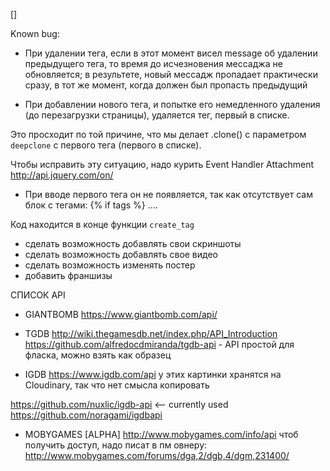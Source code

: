 []

Known bug:

- При удалении тега, если в этот момент висел message об удалении
предыдущего тега, то время до исчезновения мессаджа не обновляется;
в результете, новый мессадж пропадает практически сразу, в тот же момент,
когда должен был пропасть предыдущий

- При добавлении нового тега, и попытке его немедленного удаления (до
перезагрузки страницы), удаляется тег, первый в списке.

Это просходит по той причине, что мы делает .clone() c параметром
 `deepclone` с первого тега (первого в списке).

Чтобы исправить эту ситуацию, надо курить Event Handler Attachment
http://api.jquery.com/on/

- При вводе первого тега он не появляется, так как отсутствует сам блок с тегами: {% if tags %} ....

Код находится в конце функции `create_tag`

- сделать возможность добавлять свои скриншоты
- сделать возможность добавлять свое видео
- сделать возможность изменять постер
- добавить франшизы

СПИСОК API
- GIANTBOMB
https://www.giantbomb.com/api/

- TGDB
http://wiki.thegamesdb.net/index.php/API_Introduction
https://github.com/alfredocdmiranda/tgdb-api - API простой для фласка, можно взять как образец

- IGDB
https://www.igdb.com/api
у этих картинки хранятся на Cloudinary, так что нет смысла копировать

https://github.com/nuxlic/igdb-api    <-- currently used
https://github.com/noragami/igdbapi

- MOBYGAMES [ALPHA]
http://www.mobygames.com/info/api
чтоб получить доступ, надо писат в пм овнеру: http://www.mobygames.com/forums/dga,2/dgb,4/dgm,231400/